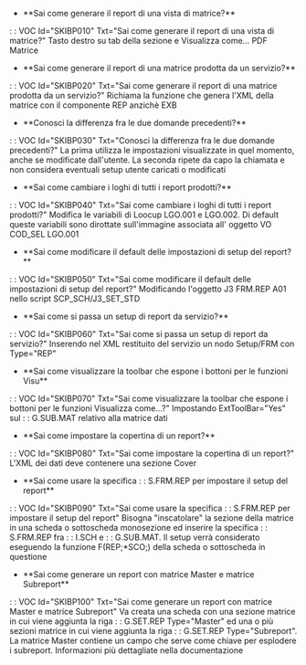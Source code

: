 - \*\*Sai come generare il report di una vista di matrice?\*\*

 :  : VOC Id="SKIBP010" Txt="Sai come generare il report di una vista di matrice?"
Tasto destro su tab della sezione e Visualizza come... PDF Matrice
- \*\*Sai come generare il report di una matrice prodotta da un servizio?\*\*

 :  : VOC Id="SKIBP020" Txt="Sai come generare il report di una matrice prodotta da un servizio?"
Richiama la funzione che genera l'XML della matrice con il componente REP anzichè EXB
- \*\*Conosci la differenza fra le due domande precedenti?\*\*

 :  : VOC Id="SKIBP030" Txt="Conosci la differenza fra le due domande precedenti?"
La prima utilizza le impostazioni visualizzate in quel momento, anche se modificate dall'utente. La seconda ripete da capo la chiamata e non considera eventuali setup utente caricati o modificati
- \*\*Sai come cambiare i loghi di tutti i report prodotti?\*\*

 :  : VOC Id="SKIBP040" Txt="Sai come cambiare i loghi di tutti i report prodotti?"
Modifica le variabili di Loocup LGO.001 e LGO.002. Di default queste variabili sono dirottate sull'immagine associata all' oggetto VO COD_SEL LGO.001
- \*\*Sai come modificare il default delle impostazioni di setup del report?\*\*

 :  : VOC Id="SKIBP050" Txt="Sai come modificare il default delle impostazioni di setup del report?"
Modificando l'oggetto J3 FRM.REP A01 nello script SCP_SCH/J3_SET_STD
- \*\*Sai come si passa un setup di report da servizio?\*\*

 :  : VOC Id="SKIBP060" Txt="Sai come si passa un setup di report da servizio?"
Inserendo nel XML restituito del servizio un nodo Setup/FRM con Type="REP"
- \*\*Sai come visualizzare la toolbar che espone i bottoni per le funzioni Visu\*\*

 :  : VOC Id="SKIBP070" Txt="Sai come visualizzare la toolbar che espone i bottoni per le funzioni Visualizza come...?"
Impostando ExtToolBar="Yes" sul  :  : G.SUB.MAT relativo alla matrice dati
- \*\*Sai come impostare la copertina di un report?\*\*

 :  : VOC Id="SKIBP080" Txt="Sai come impostare la copertina di un report?"
L'XML dei dati deve contenere una sezione Cover
- \*\*Sai come usare la specifica  :  : S.FRM.REP per impostare il setup del report\*\*

 :  : VOC Id="SKIBP090" Txt="Sai come usare la specifica  :  : S.FRM.REP per impostare il setup del report"
Bisogna "inscatolare" la sezione della matrice in una scheda o sottoscheda monosezione ed inserire la specifica  :  : S.FRM.REP fra  :  : I.SCH e  :  : G.SUB.MAT. Il setup verrà considerato eseguendo la funzione F(REP;\*SCO;) della scheda o sottoscheda in questione
- \*\*Sai come generare un report con matrice Master e matrice Subreport\*\*

 :  : VOC Id="SKIBP100" Txt="Sai come generare un report con matrice Master e matrice Subreport"
Va creata una scheda con una sezione matrice in cui viene aggiunta la riga  :  : G.SET.REP Type="Master"
ed una o più sezioni matrice in cui viene aggiunta la riga  :  : G.SET.REP Type="Subreport".
La matrice Master contiene un campo che serve come chiave per esplodere i subreport. Informazioni più dettagliate nella documentazione
